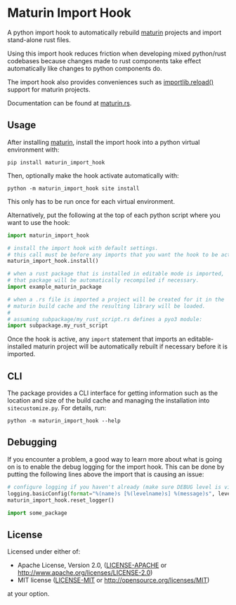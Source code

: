 # Maturin Import Hook

A python import hook to automatically rebuild [maturin](https://www.maturin.rs/) projects and import stand-alone rust files.

Using this import hook reduces friction when developing mixed python/rust codebases because changes made to rust
components take effect automatically like changes to python components do.

The import hook also provides conveniences such as
[importlib.reload()](https://docs.python.org/3/library/importlib.html#importlib.reload) support for maturin projects.

Documentation can be found at [maturin.rs](https://www.maturin.rs/import_hook).

## Usage

After installing [maturin](https://www.maturin.rs/installation), install the import hook into a python virtual
environment with:

```shell
pip install maturin_import_hook
```

Then, optionally make the hook activate automatically with:

```shell
python -m maturin_import_hook site install
```

This only has to be run once for each virtual environment.

Alternatively, put the following at the top of each python script where you want to use the hook:

```python
import maturin_import_hook

# install the import hook with default settings.
# this call must be before any imports that you want the hook to be active for.
maturin_import_hook.install()

# when a rust package that is installed in editable mode is imported,
# that package will be automatically recompiled if necessary.
import example_maturin_package

# when a .rs file is imported a project will be created for it in the
# maturin build cache and the resulting library will be loaded.
#
# assuming subpackage/my_rust_script.rs defines a pyo3 module:
import subpackage.my_rust_script
```

Once the hook is active, any `import` statement that imports an editable-installed maturin project will be
automatically rebuilt if necessary before it is imported.

## CLI

The package provides a CLI interface for getting information such as the location and size of the build cache and
managing the installation into `sitecustomize.py`. For details, run:

```shell
python -m maturin_import_hook --help
```

## Debugging

If you encounter a problem, a good way to learn more about what is going on is to enable the debug logging for the
import hook. This can be done by putting the following lines above the import that is causing an issue:

```python
# configure logging if you haven't already (make sure DEBUG level is visible)
logging.basicConfig(format="%(name)s [%(levelname)s] %(message)s", level=logging.DEBUG)
maturin_import_hook.reset_logger()

import some_package
```

## License

Licensed under either of:

- Apache License, Version 2.0, ([LICENSE-APACHE](https://github.com/PyO3/maturin-import-hook/blob/main/license-apache)
  or <http://www.apache.org/licenses/LICENSE-2.0>)
- MIT license ([LICENSE-MIT](https://github.com/PyO3/maturin-import-hook/blob/main/license-mit)
  or <http://opensource.org/licenses/MIT>)

at your option.
